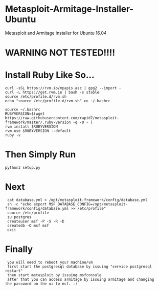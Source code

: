 # Metasploit-Armitage-Installer-Ubuntu
Metasploit and Armitage installer for Ubuntu 16.04 
# WARNING NOT TESTED!!!!

# Install Ruby Like So...
    curl -sSL https://rvm.io/mpapis.asc | gpg2 --import -
    curl -L https://get.rvm.io | bash -s stable
    source /etc/profile.d/rvm.sh
    echo "source /etc/profile.d/rvm.sh" >> ~/.bashrc
    
    source ~/.bashrc
    RUBYVERSION=$(wget https://raw.githubusercontent.com/rapid7/metasploit-framework/master/.ruby-version -q -O - )
    rvm install $RUBYVERSION
    rvm use $RUBYVERSION --default
    ruby -v
    
# Then Simply Run
    python3 setup.py
    
# Next
     cat database.yml > /opt/metasploit-framework/config/database.yml
     sh -c "echo export MSF_DATABASE_CONFIG=/opt/metasploit-framework/config/database.yml >> /etc/profile"
     source /etc/profile
     su postgres    
     createuser msf -P -S -R -D
     createdb -O msf msf
     exit
     
# Finally
     you will need to reboot your machine/vm 
     first start the postgresql database by issuing "service postgresql restart"
     then start metasploit by issuing msfconsole
     after that you can access armitage by issuing armitage and changing the password on the ui to msf. :)
